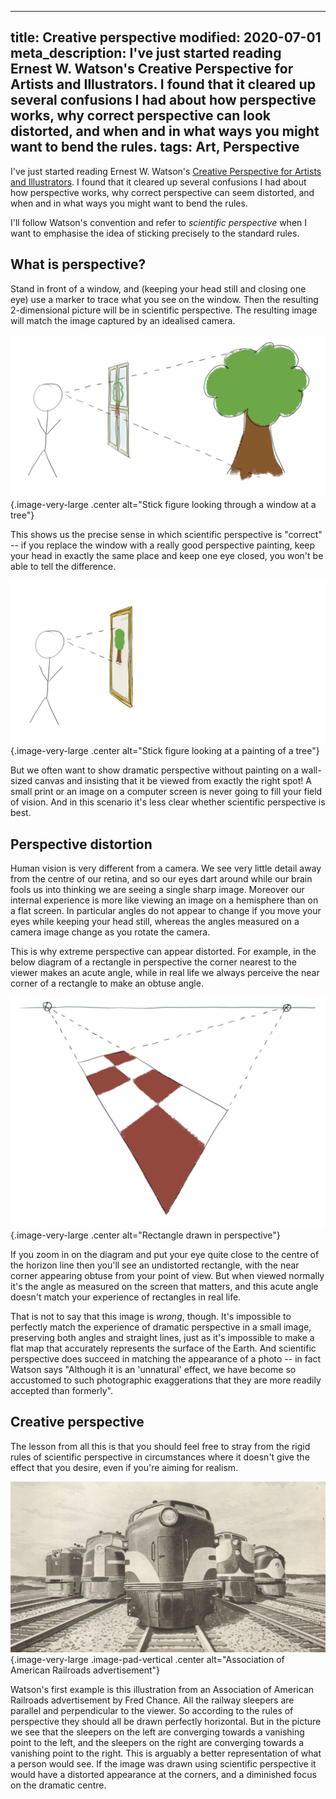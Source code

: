 ----
title: Creative perspective
modified: 2020-07-01
meta_description: I've just started reading Ernest W. Watson's Creative Perspective for Artists and Illustrators. I found that it cleared up several confusions I had about how perspective works, why correct perspective can look distorted, and when and in what ways you might want to bend the rules.
tags: Art, Perspective
----

I've just started reading Ernest W. Watson's [Creative Perspective for Artists and Illustrators](https://www.amazon.com/Creative-Perspective-Artists-Illustrators-Instruction/dp/0486273377). I found that it cleared up several confusions I had about how perspective works, why correct perspective can seem distorted, and when and in what ways you might want to bend the rules.

I'll follow Watson's convention and refer to *scientific perspective* when I want to emphasise the idea of sticking precisely to the standard rules.

## What is perspective?

Stand in front of a window, and (keeping your head still and closing one eye) use a marker to trace what you see on the window. Then the resulting 2-dimensional picture will be in scientific perspective. The resulting image will match the image captured by an idealised camera.

![](/images/perspective-window.jpg){.image-very-large .center alt="Stick figure looking through a window at a tree"}

<!--more-->

This shows us the precise sense in which scientific perspective is "correct" -- if you replace the window with a really good perspective painting, keep your head in exactly the same place and keep one eye closed, you won't be able to tell the difference.

![](/images/perspective-painting.jpg){.image-very-large .center alt="Stick figure looking at a painting of a tree"}

But we often want to show dramatic perspective without painting on a wall-sized canvas and insisting that it be viewed from exactly the right spot! A small print or an image on a computer screen is never going to fill your field of vision. And in this scenario it's less clear whether scientific perspective is best.

## Perspective distortion

Human vision is very different from a camera. We see very little detail away from the centre of our retina, and so our eyes dart around while our brain fools us into thinking we are seeing a single sharp image. Moreover our internal experience is more like viewing an image on a hemisphere than on a flat screen. In particular angles do not appear to change if you move your eyes while keeping your head still, whereas the angles measured on a camera image change as you rotate the camera.

This is why extreme perspective can appear distorted. For example, in the below diagram of a rectangle in perspective the corner nearest to the viewer makes an acute angle, while in real life we always perceive the near corner of a rectangle to make an obtuse angle.

![](/images/distorted-rectangle.jpg){.image-very-large .center alt="Rectangle drawn in perspective"}

If you zoom in on the diagram and put your eye quite close to the centre of the horizon line then you'll see an undistorted rectangle, with the near corner appearing obtuse from your point of view. But when viewed normally it's the angle as measured on the screen that matters, and this acute angle doesn't match your experience of rectangles in real life.

That is not to say that this image is *wrong*, though. It's impossible to perfectly match the experience of dramatic perspective in a small image, preserving both angles and straight lines, just as it's impossible to make a flat map that accurately represents the surface of the Earth. And scientific perspective does succeed in matching the appearance of a photo -- in fact Watson says "Although it is an 'unnatural' effect, we have become so accustomed to such photographic exaggerations that they are more readily accepted than formerly".

## Creative perspective

The lesson from all this is that you should feel free to stray from the rigid rules of scientific perspective in circumstances where it doesn't give the effect that you desire, even if you're aiming for realism.

![](/images/railroad.jpg){.image-very-large .image-pad-vertical .center alt="Association of American Railroads advertisement"}

Watson's first example is this illustration from an Association of American Railroads advertisement by Fred Chance. All the railway sleepers are parallel and perpendicular to the viewer. So according to the rules of perspective they should all be drawn perfectly horizontal. But in the picture we see that the sleepers on the left are converging towards a vanishing point to the left, and the sleepers on the right are converging towards a vanishing point to the right. This is arguably a better representation of what a person would see. If the image was drawn using scientific perspective it would have a distorted appearance at the corners, and a diminished focus on the dramatic centre.
